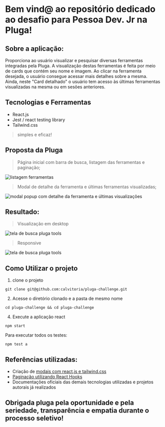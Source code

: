 # Bem vind@ ao repositório dedicado ao desafio para Pessoa Dev. Jr na Pluga!

## Sobre a aplicação:
Proporciona ao usuário visualizar e pesquisar diversas ferramentas integradas pela Pluga. A visualização destas ferramentas é feita por meio de cards que contém seu nome e imagem. Ao clicar na ferramenta desejada, o usuário consegue acessar mais detalhes sobre a mesma. Ainda, neste "Card detalhado" o usuário tem acesso às últimas ferramentas visualizadas na mesma ou em sesões anteriores.

## Tecnologias e Ferramentas

- React.js
- Jest / react testing library
- Tailwind.css
> simples e eficaz!

## Proposta da Pluga

> Página inicial com barra de busca, listagem das ferramentas e paginação;
<img alt="listagem ferramentas" src="https://user-images.githubusercontent.com/95686401/195158688-4b915845-4029-4263-b389-6015ee5f187f.png" />

> Modal de detalhe da ferramenta e últimas ferramentas visualizadas;
<img alt="modal popup com detalhe da ferramenta e últimas visualizações" src="https://user-images.githubusercontent.com/95686401/195159469-e20168d6-7158-4e85-937f-2d5e85009936.png" />


## Resultado:

> Visualização em desktop
<img alt="tela de busca pluga tools" src="https://user-images.githubusercontent.com/95686401/195161138-b855c42f-4166-4827-9f8a-7397cbe3248b.gif" />

> Responsive
<img alt="tela de busca pluga tools" src="https://user-images.githubusercontent.com/95686401/195161232-b070541b-df88-4b0c-a10c-fdd1197105a5.gif" />

## Como Utilizar o projeto

1. clone o projeto

```
git clone git@github.com:calvitoria/pluga-challenge.git
```

2. Acesse o diretório clonado e a pasta de mesmo nome

```
cd pluga-challenge && cd pluga-challenge
```

4. Execute a aplicação react

```
npm start
```
Para executar todos os testes:

```
npm test a
```

## Referências utilizadas: 
- Criação de [modais com react.js e tailwind.css](https://larainfo.com/blogs/react-tailwind-css-dialog-modal-example)
- [Paginação utilizando React Hooks](https://www.youtube.com/watch?v=IYCa1F-OWmk&list=RDLVHANSMtDy508&start_radio=1)
- Documentações oficiais das demais tecnologias utilizadas e projetos autorais já realizados

## Obrigada pluga pela oportunidade e pela seriedade, transparência e empatia durante o processo seletivo!
